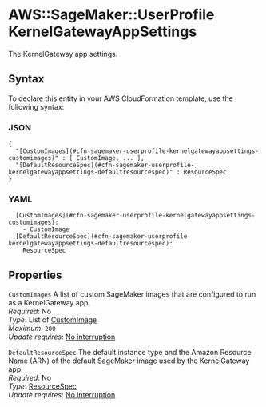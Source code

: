 # AWS::SageMaker::UserProfile KernelGatewayAppSettings<a name="aws-properties-sagemaker-userprofile-kernelgatewayappsettings"></a>

The KernelGateway app settings\.

## Syntax<a name="aws-properties-sagemaker-userprofile-kernelgatewayappsettings-syntax"></a>

To declare this entity in your AWS CloudFormation template, use the following syntax:

### JSON<a name="aws-properties-sagemaker-userprofile-kernelgatewayappsettings-syntax.json"></a>

```
{
  "[CustomImages](#cfn-sagemaker-userprofile-kernelgatewayappsettings-customimages)" : [ CustomImage, ... ],
  "[DefaultResourceSpec](#cfn-sagemaker-userprofile-kernelgatewayappsettings-defaultresourcespec)" : ResourceSpec
}
```

### YAML<a name="aws-properties-sagemaker-userprofile-kernelgatewayappsettings-syntax.yaml"></a>

```
  [CustomImages](#cfn-sagemaker-userprofile-kernelgatewayappsettings-customimages): 
    - CustomImage
  [DefaultResourceSpec](#cfn-sagemaker-userprofile-kernelgatewayappsettings-defaultresourcespec): 
    ResourceSpec
```

## Properties<a name="aws-properties-sagemaker-userprofile-kernelgatewayappsettings-properties"></a>

`CustomImages`  <a name="cfn-sagemaker-userprofile-kernelgatewayappsettings-customimages"></a>
A list of custom SageMaker images that are configured to run as a KernelGateway app\.  
*Required*: No  
*Type*: List of [CustomImage](aws-properties-sagemaker-userprofile-customimage.md)  
*Maximum*: `200`  
*Update requires*: [No interruption](https://docs.aws.amazon.com/AWSCloudFormation/latest/UserGuide/using-cfn-updating-stacks-update-behaviors.html#update-no-interrupt)

`DefaultResourceSpec`  <a name="cfn-sagemaker-userprofile-kernelgatewayappsettings-defaultresourcespec"></a>
The default instance type and the Amazon Resource Name \(ARN\) of the default SageMaker image used by the KernelGateway app\.  
*Required*: No  
*Type*: [ResourceSpec](aws-properties-sagemaker-userprofile-resourcespec.md)  
*Update requires*: [No interruption](https://docs.aws.amazon.com/AWSCloudFormation/latest/UserGuide/using-cfn-updating-stacks-update-behaviors.html#update-no-interrupt)